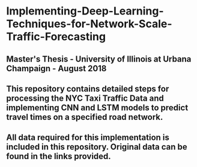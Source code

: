 # Implementing-Deep-Learning-Techniques-for-Network-Scale-Traffic-Forecasting
## Master's Thesis - University of Illinois at Urbana Champaign - August 2018

## This repository contains detailed steps for processing the NYC Taxi Traffic Data and implementing CNN and LSTM models to predict travel times on a specified road network.

## All data required for this implementation is included in this repository. Original data can be found in the links provided.
